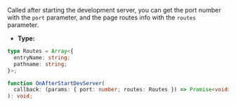Called after starting the development server, you can get the port number with the `port` parameter, and the page routes info with the `routes` parameter.

- **Type:**

```ts
type Routes = Array<{
  entryName: string;
  pathname: string;
}>;

function OnAfterStartDevServer(
  callback: (params: { port: number; routes: Routes }) => Promise<void> | void,
): void;
```
